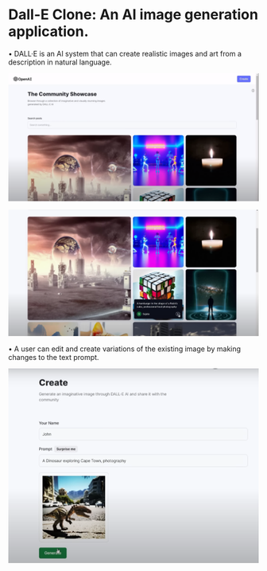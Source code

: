 # Dall-E Clone: An AI image generation application.

•	DALL·E is an AI system that can create realistic images and art from a description in natural language. <br />

![](Dall-E(1).png)

![](Dall-E(2).png)

•	A user can edit and create variations of the existing image by making changes to the text prompt. <br />

![](Dall-E(3).png)
